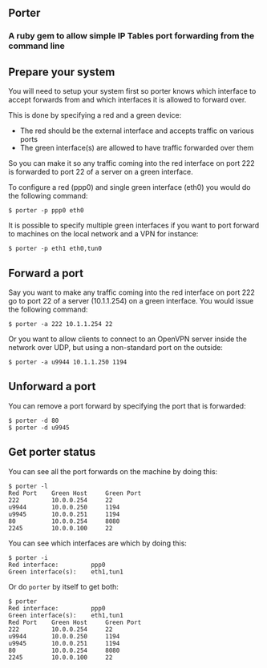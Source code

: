 Porter
---

### A ruby gem to allow simple IP Tables port forwarding from the command line

## Prepare your system

You will need to setup your system first so porter knows which interface to accept forwards from and which interfaces it is allowed to forward over.

This is done by specifying a red and a green device:
* The red should be the external interface and accepts traffic on various ports
* The green interface(s) are allowed to have traffic forwarded over them

So you can make it so any traffic coming into the red interface on port 222 is forwarded to port 22 of a server on a green interface.

To configure a red (ppp0) and single green interface (eth0) you would do the following command:

    $ porter -p ppp0 eth0

It is possible to specify multiple green interfaces if you want to port forward to machines on the local network and a VPN for instance:

    $ porter -p eth1 eth0,tun0

## Forward a port

Say you want to make any traffic coming into the red interface on port 222 go to port 22 of a server (10.1.1.254) on a green interface.  You would issue the following command:

    $ porter -a 222 10.1.1.254 22
    
Or you want to allow clients to connect to an OpenVPN server inside the network over UDP, but using a non-standard port on the outside:

    $ porter -a u9944 10.1.1.250 1194
    
## Unforward a port

You can remove a port forward by specifying the port that is forwarded:

    $ porter -d 80
    $ porter -d u9945
    
## Get porter status

You can see all the port forwards on the machine by doing this:

    $ porter -l
    Red Port    Green Host     Green Port
    222         10.0.0.254     22
    u9944       10.0.0.250     1194
    u9945       10.0.0.251     1194
    80          10.0.0.254     8080
    2245        10.0.0.100     22

You can see which interfaces are which by doing this:

    $ porter -i
    Red interface:         ppp0
    Green interface(s):    eth1,tun1
    
Or do `porter` by itself to get both:

    $ porter
    Red interface:         ppp0
    Green interface(s):    eth1,tun1
    Red Port    Green Host     Green Port
    222         10.0.0.254     22
    u9944       10.0.0.250     1194
    u9945       10.0.0.251     1194
    80          10.0.0.254     8080
    2245        10.0.0.100     22
